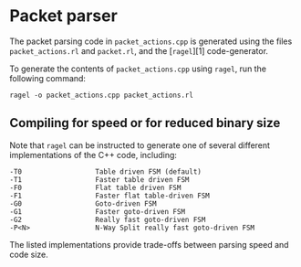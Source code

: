 Packet parser
=============

The packet parsing code in `packet_actions.cpp` is generated using
the files `packet_actions.rl` and `packet.rl`, and the [`ragel`][1]
code-generator.

To generate the contents of `packet_actions.cpp` using `ragel`, run the
following command:

    ragel -o packet_actions.cpp packet_actions.rl


## Compiling for speed or for reduced binary size ##

Note that `ragel` can be instructed to generate one of several different
implementations of the C++ code, including:

    -T0                  Table driven FSM (default)
    -T1                  Faster table driven FSM
    -F0                  Flat table driven FSM
    -F1                  Faster flat table-driven FSM
    -G0                  Goto-driven FSM
    -G1                  Faster goto-driven FSM
    -G2                  Really fast goto-driven FSM
    -P<N>                N-Way Split really fast goto-driven FSM

The listed implementations provide trade-offs between parsing speed and code
size.
